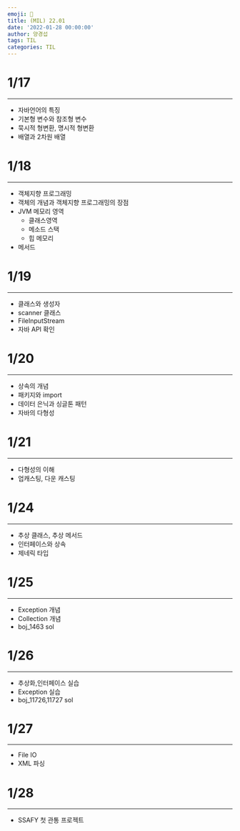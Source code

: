```yaml
---
emoji: 🎄
title: (MIL) 22.01
date: '2022-01-28 00:00:00'
author: 양경섭
tags: TIL
categories: TIL
---
```


# 1/17

---

- 자바언어의 특징
- 기본형 변수와 참조형 변수
- 묵시적 형변환, 명시적 형변환
- 배열과 2차원 배열

# 1/18

---

- 객체지향 프로그래밍
- 객체의 개념과 객체지향 프로그래밍의 장점
- JVM 메모리 영역
  - 클래스영역
  - 메소드 스택
  - 힙 메모리
- 메서드

# 1/19

---

- 클래스와 생성자
- scanner 클래스
- FileInputStream
- 자바 API 확인

# 1/20

---

- 상속의 개념
- 패키지와 import
- 데이터 은닉과 싱글톤 패턴
- 자바의 다형성

# 1/21

---

- 다형성의 이해
- 업캐스팅, 다운 캐스팅

# 1/24

---

- 추상 클래스, 추상 메서드
- 인터페이스와 상속
- 제네릭 타입

# 1/25

---

- Exception 개념
- Collection 개념
- boj_1463 sol

# 1/26

---

- 추상화,인터페이스 실습
- Exception 실습
- boj_11726,11727 sol

# 1/27

---

- File IO
- XML 파싱

# 1/28

---

- SSAFY 첫 관통 프로젝트
